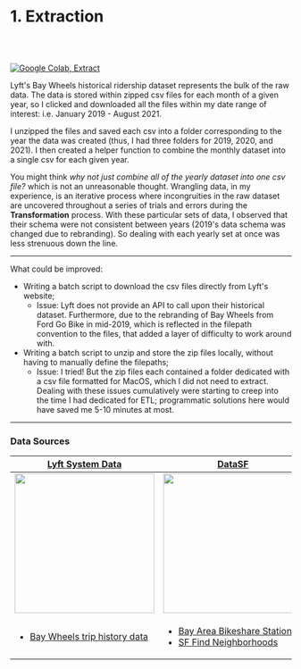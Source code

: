 # 1. Extraction
<br>
<br>

<a href="https://colab.research.google.com/github/HP-Nunes/SMCapstone_GColab/blob/main/Notebook_1_extract.ipynb" target="_blank"><img src="https://colab.research.google.com/assets/colab-badge.svg" alt="Google Colab, Extract"></a>


Lyft's Bay Wheels historical ridership dataset represents the bulk of the raw data. The data is stored within zipped csv files for each month of a given year, so I clicked and downloaded all the files within my date range of interest: i.e. January 2019 - August 2021.

I unzipped the files and saved each csv into a folder corresponding to the year the data was created (thus, I had three folders for 2019, 2020, and 2021). I then created a helper function to combine the monthly dataset into a single csv for each given year. 

You might think *why not just combine all of the yearly dataset into one csv file?* which is not an unreasonable thought. Wrangling data, in my experience, is an iterative process where incongruities in the raw dataset are uncovered throughout a series of trials and errors during the <b>Transformation</b> process. With these particular sets of data, I observed that their schema were not consistent between years (2019's data schema was changed due to rebranding). So dealing with each yearly set at once was less strenuous down the line. 

---
What could be improved:

*   Writing a batch script to download the csv files directly from Lyft's website;
    *   Issue: Lyft does not provide an API to call upon their historical dataset. Furthermore, due to the rebranding of Bay Wheels from Ford Go Bike in mid-2019, which is reflected in the filepath convention to the files, that added a layer of difficulty to work around with. 
*   Writing a batch script to unzip and store the zip files locally, without having to manually define the filepaths;
    *   Issue: I tried! But the zip files each contained a folder dedicated with a csv file formatted for MacOS, which I did not need to extract. Dealing with these issues cumulatively were starting to creep into the time I had dedicated for ETL; programmatic solutions here would have saved me 5-10 minutes at most.

---
### Data Sources

| [Lyft System Data](https://www.lyft.com/bikes/bay-wheels/system-data) | [DataSF](https://datasf.org/opendata/) |
|------------|-------------|
| <img src="https://upload.wikimedia.org/wikipedia/commons/thumb/a/a0/Lyft_logo.svg/199px-Lyft_logo.svg.png" width="250"> | <img src="http://www.azavea.com/wp-content/uploads/2015/04/DataSF.png" width="250"> |
| <ul><li><a href="https://s3.amazonaws.com/baywheels-data/index.html" target="_blank">Bay Wheels trip history data</a></li></ul> | <ul><li><a href="https://data.sfgov.org/Transportation/Bay-Area-Bikeshare-Stations/7jbp-yzp3" target="_blank">Bay Area Bikeshare Stations</a></li><li><a href="https://data.sfgov.org/Geographic-Locations-and-Boundaries/SF-Find-Neighborhoods/pty2-tcw4" target="_blank">SF Find Neighborhoods</a>
</li></ul> 
